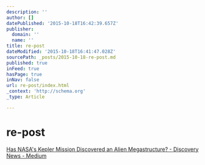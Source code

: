 ```yaml
---
description: ''
author: []
datePublished: '2015-10-18T16:42:39.657Z'
publisher:
  domain: ''
  name: ''
title: re-post
dateModified: '2015-10-18T16:41:47.028Z'
sourcePath: _posts/2015-10-18-re-post.md
published: true
inFeed: true
hasPage: true
inNav: false
url: re-post/index.html
_context: 'http://schema.org'
_type: Article

---
```

# re-post
[Has NASA's Kepler Mission Discovered an Alien Megastructure? - Discovery News - Medium][0]

[0]: https://medium.discoverynews.com/has-nasa-s-kepler-mission-discovered-an-alien-megastructure-a38e917ec41c?gi=7efa7128dea9